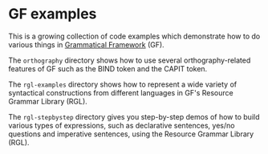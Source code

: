 # GF examples

This is a growing collection of code examples which demonstrate how to do various things in [Grammatical Framework](https://www.grammaticalframework.org/) (GF).

The `orthography` directory shows how to use several orthography-related features of GF such as the BIND token and the CAPIT token.

The `rgl-examples` directory shows how to represent a wide variety of syntactical constructions from different languages in GF's Resource Grammar Library (RGL).

The `rgl-stepbystep` directory gives you step-by-step demos of how to build various types of expressions, such as declarative sentences, yes/no questions and imperative sentences, using the Resource Grammar Library (RGL).
